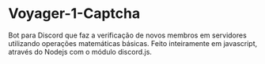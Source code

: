 # Voyager-1-Captcha
Bot para Discord que faz a verificação de novos membros em servidores utilizando operações matemáticas básicas. Feito inteiramente em javascript, através do Nodejs com o módulo discord.js.

